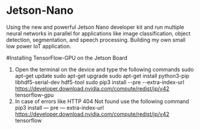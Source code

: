 # Jetson-Nano
Using the new and powerful Jetson Nano developer kit and run multiple neural networks in parallel for applications like image classification, object detection, segmentation, and speech processing. Building my own small low power IoT application.

 #Installing TensorFlow-GPU on the Jetson Board
1. Open the terminal on the device and type the following commands
       sudo apt-get update
       sudo apt-get upgrade
       sudo apt-get install python3-pip libhdf5-serial-dev hdf5-tool
       sudo pip3 install --pre --extra-index-url https://developer.download.nvidia.com/compute/redist/jp/v42 tensorflow-gpu 
2. In case of errors like HTTP 404 Not found use the following command
pip3 install — pre — extra-index-url https://developer.download.nvidia.com/compute/redist/jp/v42 tensorflow
